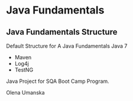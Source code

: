 # Java Fundamentals
## Java Fundamentals Structure

Default Structure for A Java Fundamentals
Java 7

* Maven
* Log4j
* TestNG

Java Project for SQA Boot Camp Program.

Olena Umanska
